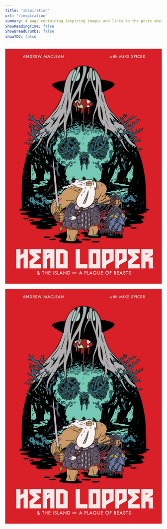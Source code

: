 ```yaml
---
title: "Inspiration"
url: "/inspiration"
summary: A page containing inspiring images and links to the posts where I talk about them
ShowReadingTime: false
ShowBreadCrumbs: false
showTOC: false
---
```


<div class="photo-grid">

![](/static/20230821/HeadLopper1.webp)

</div>

<img src="/static/20230821/HeadLopper1.webp">